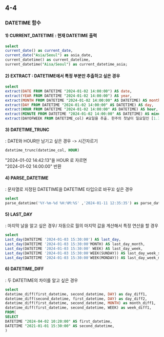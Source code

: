 ## 4-4   
### DATETIME 함수   
#### 1) CURRENT_DATETIME : 현재 DATETIME 출력      

```sql 
select   
current_date() as current_date,   
current_date("Asia/Seoul") as asia_date,   
current_datetime() as current_datetime,   
surrent_datetime("Aisa/Seoul") as current_datetime_asia;   
``` 
#### 2) EXTRACT : DATETIME에서 특정 부분만 추출하고 싶은 경우      

```sql   
select   
extract(DATE FROM DATETIME "2024-01-02 14:00:00") AS date,   
extract(YEAR FROM DATETIME "2024-01-02 14:00:00") AS year,    
extract(MONTH FROM DATETIME "2024-01-02 14:00:00" AS DATETIME) AS month,    
extract(DAY FROM DATETIME "2024-01-02 14:00:00" AS DATETIME) AS day,    
extract(HOUR FROM DATETIME "2024-01-02 14:00:00" AS DATETIME) AS hour,   
extract(MINUTE FROM DATETIME "2024-01-02 14:00:00" AS DATETIME) AS minute,       
extract(DAYOFWEEK FROM DATETIME_col) #요일을 추출. 한주의 첫날이 일요일인 [1.7] 범위로 반환    
```    
   
#### 3) DATETIME_TRUNC   
: DATE와 HOUR만 남기고 싶은 경우 -> 시간자르기   
```sql   
datetime_trunc(datetime_col, HOUR)    
```   
"2024-01-02 14:42:13"을 HOUR 로 자르면   
"2024-01-02 14:00:00" 반환    

#### 4) PARSE_DATETIME   
: 문자열로 지정된 DATETIME을 DATETIME 타입으로 바꾸꼬 싶은 경우   
```sql   
select   
parse_datetime('%Y-%m-%d %H:%M:%S' ,'2024-01-11 12:35:35') as parse_datetime;   
```   
#### 5) LAST_DAY   
: 마지막 날을 알고 싶은 경우/ 자동으로 월의 마지막 값을 계산해서 특정 연산을 할 경우   
```sql   
select   
Last_day(DATETIME '2024-01-03 15:30:00') AS last_day,   
Last_day(DATETIME '2024-01-03 15:30:00'MONTH) AS last_day_month,   
Last_day(DATETIME '2024-01-03 15:30:00' WEEK) AS last_day_week,   
Last_day(DATETIME '2024-01-03 15:30:00'WEEK(SUNDAY)) AS last_day_week_sun,   #일요일기준 마지막날   
Last_day(DATETIME '2024-01-03 15:30:00'WEEK(MONDAY)) AS last_day_week_mon   #월요일기준 마지막날   
```   
   
#### 6) DATETIME_DIFF   
: 두 DATETIME의 차이를 알고 싶은 경우   
```sql   
select   
datetime_diff(first_datetime, second_datetime, DAY) as day_diff1,   
datetime_diff(second_datetime, first_datetime, DAY) as day_diff2,     
datetime_diff(first_datetime, second_datetime, MONTH) as month_diff1,   
datetime_diff(first_datetime, second_datetime, WEEK) as week_diff1,     
FROM(     
SELECT   
DATETIME "2024-04-02 10:20:00" AS first_datetime,     
DATETIME "2021-01-01 15:30:00" AS second_datetime,   
)   
```   


